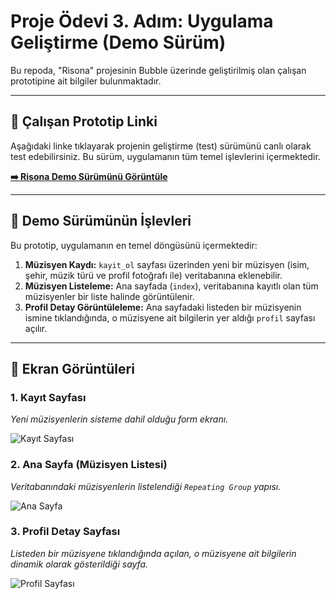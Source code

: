 # Proje Ödevi 3. Adım: Uygulama Geliştirme (Demo Sürüm)

Bu repoda, "Risona" projesinin Bubble üzerinde geliştirilmiş olan çalışan prototipine ait bilgiler bulunmaktadır.

---

## 🚀 Çalışan Prototip Linki

Aşağıdaki linke tıklayarak projenin geliştirme (test) sürümünü canlı olarak test edebilirsiniz. Bu sürüm, uygulamanın tüm temel işlevlerini içermektedir.

**[➡️ Risona Demo Sürümünü Görüntüle](https://turgayimal2110.bubbleapps.io/version-test?debug_mode=true)**


---

## 📝 Demo Sürümünün İşlevleri

Bu prototip, uygulamanın en temel döngüsünü içermektedir:

1.  **Müzisyen Kaydı:** `kayit_ol` sayfası üzerinden yeni bir müzisyen (isim, şehir, müzik türü ve profil fotoğrafı ile) veritabanına eklenebilir.
2.  **Müzisyen Listeleme:** Ana sayfada (`index`), veritabanına kayıtlı olan tüm müzisyenler bir liste halinde görüntülenir.
3.  **Profil Detay Görüntüleleme:** Ana sayfadaki listeden bir müzisyenin ismine tıklandığında, o müzisyene ait bilgilerin yer aldığı `profil` sayfası açılır.

---

## 📸 Ekran Görüntüleri

### 1. Kayıt Sayfası
*Yeni müzisyenlerin sisteme dahil olduğu form ekranı.*

![Kayıt Sayfası](https://i.imgur.com/link-buraya.png)

### 2. Ana Sayfa (Müzisyen Listesi)
*Veritabanındaki müzisyenlerin listelendiği `Repeating Group` yapısı.*

![Ana Sayfa](https://i.imgur.com/link-buraya.png)

### 3. Profil Detay Sayfası
*Listeden bir müzisyene tıklandığında açılan, o müzisyene ait bilgilerin dinamik olarak gösterildiği sayfa.*

![Profil Sayfası](https://i.imgur.com/link-buraya.png)

